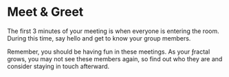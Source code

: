 # Meet & Greet
The first 3 minutes of your meeting is when everyone is entering the room. During this time, say hello and get to know your group members.

Remember, you should be having fun in these meetings. As your ƒractal grows, you may not see these members again, so find out who they are and consider staying in touch afterward.
